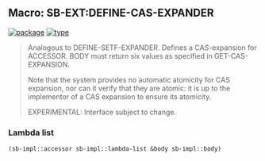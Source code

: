## Macro: SB-EXT:DEFINE-CAS-EXPANDER
[![package](https://img.shields.io/badge/Package-SB--EXT-5f9ea0.svg?style=social&colorA=999999)](../) [![type](https://img.shields.io/badge/Type-Macro-5f9ea0.svg?style=social&colorA=999999)](../#macro) 

> Analogous to DEFINE-SETF-EXPANDER. Defines a CAS-expansion for ACCESSOR.
> BODY must return six values as specified in GET-CAS-EXPANSION.
> 
> Note that the system provides no automatic atomicity for CAS expansion, nor
> can it verify that they are atomic: it is up to the implementor of a CAS
> expansion to ensure its atomicity.
> 
> EXPERIMENTAL: Interface subject to change.

### Lambda list
```cl
(sb-impl::accessor sb-impl::lambda-list &body sb-impl::body)
```
